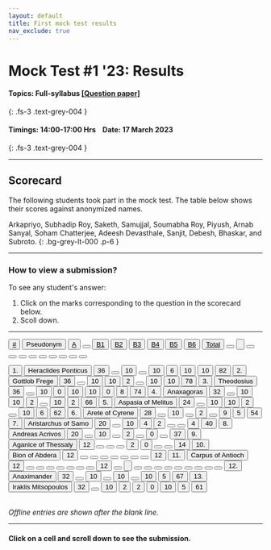 ```yaml
---
layout: default
title: First mock test results
nav_exclude: true
---
```



#  Mock Test #1 '23: Results

#### Topics: Full-syllabus  [[Question paper]](/docs/mock_test/017_mar_17_full/)
{: .fs-3 .text-grey-004 }


#### Timings: 14:00-17:00 Hrs &nbsp;&nbsp;  Date: 17 March 2023
{: .fs-3 .text-grey-004 }

---


## Scorecard


The following students took part in the mock test. The table below shows their scores against anonymized names.



Arkapriyo, Subhadip Roy, Saketh, Samujjal, Soumabha Roy,
Piyush, Arnab Sanyal, Soham Chatterjee,  Adeesh Devasthale,
Sanjit,  Debesh,  Bhaskar,  and Subroto.
{: .bg-grey-lt-000 .p-6 }


---

### How to view a submission?

To see any student's answer:

1. Click on the marks corresponding to the question in the scorecard below.
2. Scoll down.


---

  <div class="markpalette">
      <div class="markpalette-keys">

<button class="markbutton white"><u>#</u></button>
<input type="button" class="markbutton white" value="Pseudonym"/>
<button class="markbutton white"><u>A</u></button>
<button class="markbutton white"></button>
<button class="markbutton white"><u>B1</u></button>
<button class="markbutton white"><u>B2</u></button>
<button class="markbutton white"><u>B3</u></button>
<button class="markbutton white"><u>B4</u></button>
<button class="markbutton white"><u>B5</u></button>
<button class="markbutton white"><u>B6</u></button>
<button class="markbutton white"><u>Total</u></button>
<button class="markbutton white"></button>
<input type="button" class="markbutton white" value=""/>
<button class="markbutton white" ></button>
<button class="markbutton white"></button>
<button class="markbutton white"></button>
<button class="markbutton white"></button>
<button class="markbutton white"></button>
<button class="markbutton white"></button>
<button class="markbutton white"></button>
<button class="markbutton white"></button>
<button class="markbutton white"></button>




<button class="markbutton rank">1. </button>
<input type="button" class="markbutton white" value="Heraclides Ponticus"/>
<button class="markbutton blank" onclick = "markdisplay('Heraclides_Ponticus/PartA',17)">36</button>
<button class="button white"></button>
<button class="markbutton right" onclick = "markdisplay('Heraclides_Ponticus/B1',17)">10</button>
<button class="button blank"></button>
<button class="markbutton right" onclick = "markdisplay('Heraclides_Ponticus/B3',17)">10</button>
<button class="markbutton right" onclick = "markdisplay('Heraclides_Ponticus/B4',17)">6</button>
<button class="markbutton right" onclick = "markdisplay('Heraclides_Ponticus/B5',17)">10</button>
<button class="markbutton right" onclick = "markdisplay('Heraclides_Ponticus/B6',17)">10</button>
<button class="markbutton total">82</button>
<button class="markbutton rank">2. </button>
<input type="button" class="markbutton white" value="Gottlob Frege"/>
<button class="markbutton blank" onclick = "markdisplay('Gottlob_Frege/PartA',17)">36</button>
<button class="button white"></button>
<button class="markbutton right" onclick = "markdisplay('Gottlob_Frege/B1',17)">10</button>
<button class="markbutton right" onclick = "markdisplay('Gottlob_Frege/B2',17)">10</button>
<button class="markbutton wrong" onclick = "markdisplay('Gottlob_Frege/B3',17)">2</button>
<button class="button blank"></button>
<button class="markbutton right" onclick = "markdisplay('Gottlob_Frege/B5',17)">10</button>
<button class="markbutton right" onclick = "markdisplay('Gottlob_Frege/B6',17)">10</button>
<button class="markbutton total">78</button>
<button class="markbutton rank">3. </button>
<input type="button" class="markbutton white" value="Theodosius"/>
<button class="markbutton blank" onclick = "markdisplay('Theodosius/PartA',17)">36</button>
<button class="button white"></button>
<button class="markbutton right" onclick = "markdisplay('Theodosius/B1',17)">10</button>
<button class="markbutton wrong" onclick = "markdisplay('Theodosius/B2',17)">0</button>
<button class="markbutton right" onclick = "markdisplay('Theodosius/B3',17)">10</button>
<button class="markbutton right" onclick = "markdisplay('Theodosius/B4',17)">10</button>
<button class="markbutton wrong" onclick = "markdisplay('Theodosius/B5',17)">0</button>
<button class="markbutton right" onclick = "markdisplay('Theodosius/B6',17)">8</button>
<button class="markbutton total">74</button>
<button class="markbutton rank">4. </button>
<input type="button" class="markbutton white" value="Anaxagoras"/>
<button class="markbutton blank" onclick = "markdisplay('Anaxagoras/PartA',17)">32</button>
<button class="button white"></button>
<button class="markbutton right" onclick = "markdisplay('Anaxagoras/B1',17)">10</button>
<button class="markbutton right" onclick = "markdisplay('Anaxagoras/B2',17)">10</button>
<button class="markbutton wrong" onclick = "markdisplay('Anaxagoras/B3',17)">2</button>
<button class="button blank"></button>
<button class="markbutton right" onclick = "markdisplay('Anaxagoras/B5',17)">10</button>
<button class="markbutton wrong" onclick = "markdisplay('Anaxagoras/B6',17)">2</button>
<button class="markbutton total">66</button>
<button class="markbutton rank">5. </button>
<input type="button" class="markbutton white" value="Aspasia of Melitus"/>
<button class="markbutton blank" onclick = "markdisplay('Aspasia_of_Melitus/PartA',17)">24</button>
<button class="button white"></button>
<button class="markbutton right" onclick = "markdisplay('Aspasia_of_Melitus/B1',17)">10</button>
<button class="markbutton right" onclick = "markdisplay('Aspasia_of_Melitus/B2',17)">10</button>
<button class="markbutton wrong" onclick = "markdisplay('Aspasia_of_Melitus/B3',17)">2</button>
<button class="button blank"></button>
<button class="markbutton right" onclick = "markdisplay('Aspasia_of_Melitus/B5',17)">10</button>
<button class="markbutton right" onclick = "markdisplay('Aspasia_of_Melitus/B6',17)">6</button>
<button class="markbutton total">62</button>
<button class="markbutton rank">6. </button>
<input type="button" class="markbutton white" value="Arete of Cyrene"/>
<button class="markbutton blank" onclick = "markdisplay('Arete_of_Cyrene/PartA',17)">28</button>
<button class="button white"></button>
<button class="markbutton right" onclick = "markdisplay('Arete_of_Cyrene/B1',17)">10</button>
<button class="button blank"></button>
<button class="markbutton wrong" onclick = "markdisplay('Arete_of_Cyrene/B3',17)">2</button>
<button class="button blank"></button>
<button class="markbutton right" onclick = "markdisplay('Arete_of_Cyrene/B5',17)">9</button>
<button class="markbutton right" onclick = "markdisplay('Arete_of_Cyrene/B6',17)">5</button>
<button class="markbutton total">54</button>
<button class="markbutton rank">7. </button>
<input type="button" class="markbutton white" value="Aristarchus of Samo"/>
<button class="markbutton blank" onclick = "markdisplay('Aristarchus_of_Samo/PartA',17)">20</button>
<button class="button white"></button>
<button class="markbutton right" onclick = "markdisplay('Aristarchus_of_Samo/B1',17)">10</button>
<button class="markbutton right" onclick = "markdisplay('Aristarchus_of_Samo/B2',17)">4</button>
<button class="markbutton wrong" onclick = "markdisplay('Aristarchus_of_Samo/B3',17)">2</button>
<button class="button blank"></button>
<button class="button blank"></button>
<button class="markbutton right" onclick = "markdisplay('Aristarchus_of_Samo/B6',17)">4</button>
<button class="markbutton total">40</button>
<button class="markbutton rank">8. </button>
<input type="button" class="markbutton white" value="Andreas Acrivos"/>
<button class="markbutton blank" onclick = "markdisplay('Andreas_Acrivos/PartA',17)">20</button>
<button class="button white"></button>
<button class="markbutton right" onclick = "markdisplay('Andreas_Acrivos/B1',17)">10</button>
<button class="button blank"></button>
<button class="markbutton wrong" onclick = "markdisplay('Andreas_Acrivos/B3',17)">2</button>
<button class="button blank"></button>
<button class="markbutton wrong" onclick = "markdisplay('Andreas_Acrivos/B5',17)">0</button>
<button class="button blank"></button>
<button class="markbutton total">37</button>
<button class="markbutton rank">9. </button>
<input type="button" class="markbutton white" value="Aganice of Thessaly"/>
<button class="markbutton blank" onclick = "markdisplay('Aganice_of_Thessaly/PartA',17)">12</button>
<button class="button white"></button>
<button class="button blank"></button>
<button class="button blank"></button>
<button class="markbutton wrong" onclick = "markdisplay('Aganice_of_Thessaly/B3',17)">2</button>
<button class="markbutton wrong" onclick = "markdisplay('Aganice_of_Thessaly/B4',17)">0</button>
<button class="button blank"></button>
<button class="button blank"></button>
<button class="markbutton total">14</button>
<button class="markbutton rank">10. </button>
<input type="button" class="markbutton white" value="Bion of Abdera"/>
<button class="markbutton blank" onclick = "markdisplay('Bion_of_Abdera/PartA',17)">12</button>
<button class="button white"></button>
<button class="button blank"></button>
<button class="button blank"></button>
<button class="button blank"></button>
<button class="button blank"></button>
<button class="button blank"></button>
<button class="button blank"></button>
<button class="markbutton total">12</button>
<button class="markbutton rank">11. </button>
<input type="button" class="markbutton white" value="Carpus of Antioch"/>
<button class="markbutton blank" onclick = "markdisplay('Carpus_of_Antioch/PartA',17)">12</button>
<button class="button white"></button>
<button class="button blank"></button>
<button class="button blank"></button>
<button class="button blank"></button>
<button class="button blank"></button>
<button class="button blank"></button>
<button class="button blank"></button>
<button class="markbutton total">12</button>
<button class="markbutton white"></button>
<input type="button" class="markbutton white" value=""/>
<button class="markbutton white"></button>
<button class="markbutton white"></button>
<button class="markbutton white"></button>
<button class="markbutton white"></button>
<button class="markbutton white"></button>
<button class="markbutton white"></button>
<button class="markbutton white"></button>
<button class="markbutton white"></button>
<button class="markbutton white"></button>
<button class="markbutton rank">12. </button>
<input type="button" class="markbutton white" value="Anaximander"/>
<button class="markbutton blank" onclick = "markdisplay('Anaximander/PartA',17)">32</button>
<button class="button white"></button>
<button class="markbutton right" onclick = "markdisplay('Anaximander/B1',17)">10</button>
<button class="button blank"></button>
<button class="markbutton right" onclick = "markdisplay('Anaximander/B3',17)">10</button>
<button class="button blank"></button>
<button class="markbutton right" onclick = "markdisplay('Anaximander/B5',17)">10</button>
<button class="markbutton right" onclick = "markdisplay('Anaximander/B6',17)">5</button>
<button class="markbutton total">67</button>
<button class="markbutton rank">13. </button>
<input type="button" class="markbutton white" value="Iraklis Mitsopoulos"/>
<button class="markbutton blank" onclick = "markdisplay('Iraklis_Mitsopoulos/PartA',17)">32</button>
<button class="button white"></button>
<button class="markbutton right" onclick = "markdisplay('Iraklis_Mitsopoulos/B1',17)">10</button>
<button class="markbutton wrong" onclick = "markdisplay('Iraklis_Mitsopoulos/B2',17)">2</button>
<button class="markbutton wrong" onclick = "markdisplay('Iraklis_Mitsopoulos/B3',17)">2</button>
<button class="markbutton wrong" onclick = "markdisplay('Iraklis_Mitsopoulos/B4',17)">0</button>
<button class="markbutton right" onclick = "markdisplay('Iraklis_Mitsopoulos/B5',17)">10</button>
<button class="markbutton right" onclick = "markdisplay('Iraklis_Mitsopoulos/B6',17)">5</button>
<button class="markbutton total">61</button>




</div>
</div>



<br>
<i>Offline entries are shown after the blank line.</i>

<hr>

<div style="min-height:2px" id="themarktext">
<h4>Click on a cell and scroll down to see the submission.</h4>
</div>


<br>











